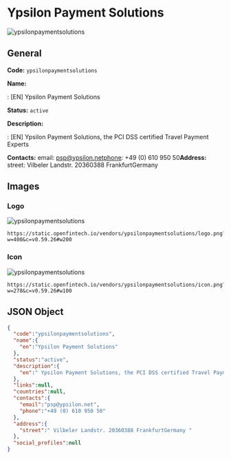 
# Ypsilon Payment Solutions 
![ypsilonpaymentsolutions](https://static.openfintech.io/vendors/ypsilonpaymentsolutions/logo.png?w=400&c=v0.59.26#w200)  

## General 
 
**Code:** `ypsilonpaymentsolutions` 
 
**Name:** 
 
:	[EN] Ypsilon Payment Solutions 
 
**Status:** `active` 
 
**Description:** 
 
: [EN]  Ypsilon Payment Solutions, the PCI DSS certified Travel Payment Experts  
 
**Contacts:** 
email: psp@ypsilon.netphone: +49 (0) 610 950 50**Address:** 
street:  Vilbeler Landstr. 20360388 FrankfurtGermany  

## Images 

### Logo 
 
![ypsilonpaymentsolutions](https://static.openfintech.io/vendors/ypsilonpaymentsolutions/logo.png?w=400&c=v0.59.26#w200)  

```
https://static.openfintech.io/vendors/ypsilonpaymentsolutions/logo.png?w=400&c=v0.59.26#w200
```  

### Icon 
 
![ypsilonpaymentsolutions](https://static.openfintech.io/vendors/ypsilonpaymentsolutions/icon.png?w=278&c=v0.59.26#w100)  

```
https://static.openfintech.io/vendors/ypsilonpaymentsolutions/icon.png?w=278&c=v0.59.26#w100
```  

## JSON Object 

```json
{
  "code":"ypsilonpaymentsolutions",
  "name":{
    "en":"Ypsilon Payment Solutions"
  },
  "status":"active",
  "description":{
    "en":" Ypsilon Payment Solutions, the PCI DSS certified Travel Payment Experts "
  },
  "links":null,
  "countries":null,
  "contacts":{
    "email":"psp@ypsilon.net",
    "phone":"+49 (0) 610 950 50"
  },
  "address":{
    "street":" Vilbeler Landstr. 20360388 FrankfurtGermany "
  },
  "social_profiles":null
}
```  
